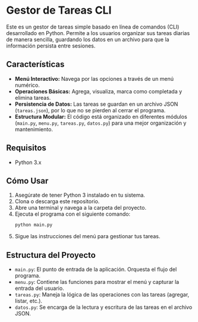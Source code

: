 # Gestor de Tareas CLI

Este es un gestor de tareas simple basado en línea de comandos (CLI) desarrollado en Python. Permite a los usuarios organizar sus tareas diarias de manera sencilla, guardando los datos en un archivo para que la información persista entre sesiones.

## Características
- **Menú Interactivo:** Navega por las opciones a través de un menú numérico.
- **Operaciones Básicas:** Agrega, visualiza, marca como completada y elimina tareas.
- **Persistencia de Datos:** Las tareas se guardan en un archivo JSON (`tareas.json`), por lo que no se pierden al cerrar el programa.
- **Estructura Modular:** El código está organizado en diferentes módulos (`main.py`, `menu.py`, `tareas.py`, `datos.py`) para una mejor organización y mantenimiento.

## Requisitos
- Python 3.x

## Cómo Usar
1.  Asegúrate de tener Python 3 instalado en tu sistema.
2.  Clona o descarga este repositorio.
3.  Abre una terminal y navega a la carpeta del proyecto.
4.  Ejecuta el programa con el siguiente comando:
    ```bash
    python main.py
    ```
5.  Sigue las instrucciones del menú para gestionar tus tareas.

## Estructura del Proyecto
- `main.py`: El punto de entrada de la aplicación. Orquesta el flujo del programa.
- `menu.py`: Contiene las funciones para mostrar el menú y capturar la entrada del usuario.
- `tareas.py`: Maneja la lógica de las operaciones con las tareas (agregar, listar, etc.).
- `datos.py`: Se encarga de la lectura y escritura de las tareas en el archivo JSON.